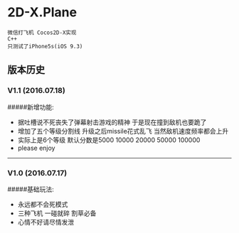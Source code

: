# 2D-X.Plane  

	微信打飞机 Cocos2D-X实现  
	C++  
	只测试了iPhone5s(iOS 9.3)  


## 版本历史  


### V1.1 (2016.07.18)  

#####新增功能:  

   * 据吐槽说不死丧失了弹幕射击游戏的精神 于是现在撞到敌机也要跪了  
   * 增加了五个等级分割线 升级之后missile花式乱飞 当然敌机速度频率都会上升  
   * 实际上是6个等级 默认分数是5000 10000 20000 50000 100000  
   * please enjoy

---
### V1.0 (2016.07.17)  

#####基础玩法:  

   * 永远都不会死模式  
   * 三种飞机 一碰就碎 割草必备  
   * 心情不好请尽情发泄  

